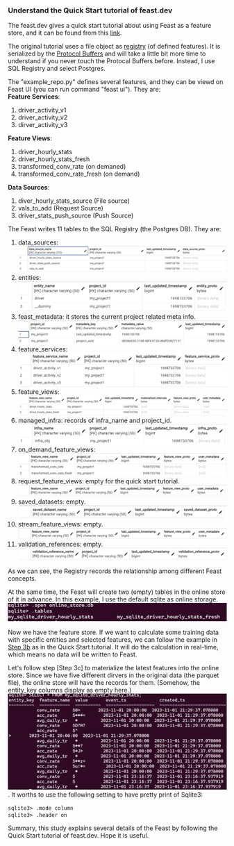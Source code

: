 ### Understand the Quick Start tutorial of feast.dev  

The feast.dev gives a quick start tutorial about using Feast as a feature store, and it can be found from this [link](https://docs.feast.dev/getting-started/quickstart).

The original tutorial uses a file object as [registry](https://docs.feast.dev/getting-started/concepts/registry) (of defined features). It is serialized by the [Protocol Buffers](https://protobuf.dev/) and will take a little bit more time to understand if you never touch the Protocal Buffers before. Instead, I use SQL Registry and select Postgres. 

The "example_repo.py" defines several features, and they can be viewd on Feast UI (you can run command "feast ui"). They are:  
**Feature Services**:
1. driver_activity_v1
2. driver_activity_v2
3. dirver_activity_v3

**Feature Views**:
1. driver_hourly_stats  
2. driver_hourly_stats_fresh  
3. transformed_conv_rate (on demaned) 
4. transformed_conv_rate_fresh (on demand)

**Data Sources**:
1. diver_hourly_stats_source (File source)
2. vals_to_add (Request Source)  
3. driver_stats_push_source (Push Source)


The Feast writes 11 tables to the SQL Registry (the Postgres DB). They are:
1. data_sources:
![data_sources](imgs/data_sources.png)
2. entities:
![entities](imgs/entities.png)
3. feast_metadata: it stores the current project related meta info.
![feast_metadata](imgs/feast_metadata.png)
4. feature_services:
![feature_services](imgs/feature_services.png)
5. feature_views:
![feature_views](imgs/feature_views.png)
6. managed_infra: records of infra_name and project_id.
![managed_infra](imgs/managed_infra.png)
7. on_demand_feature_views:
![on_demand_feature_views](imgs/on_demand_feature_views.png)
8. request_feature_views: empty for the quick start tutorial.
![request_feature_views](imgs/request_feature_views.png)
9. saved_datasets: empty.
![saved_datasets](imgs/saved_datasets.png)
10. stream_feature_views: empty.
![stream_feature_views](imgs/stream_feature_view.png)
11. validation_references: empty.
![validation_references](imgs/validation_references.png)

As we can see, the Registry records the relationship among different Feast concepts.

At the same time, the Feast will create two (empty) tables in the online store of it in advance. In this example, I use the default sqlite as online storage. 
![sqlite3_init_tables](imgs/sqlite3_init_tables.png)

Now we have the feature store. If we want to calculate some training data with specific entities and selected features, we can follow the example in [Step 3b](https://docs.feast.dev/getting-started/quickstart#step-3b-generating-training-data-or-powering-batch-scoring-models)  as in the Quick Start tutorial.  It will do the calculation in real-time,  which means no data will be written to Feast.

Let's follow step [Step 3c] to materialize the latest features into the online store. Since we have five different dirvers in the original data (the parquet file), the online store will have the records for them. (Somehow, the entity_key columns display as empty here.)
![sqlite_latest_fea](imgs/sqlite_online_feature.png). 
It worths to use the following setting to have pretty print of Sqlite3:
```
sqlite3> .mode column  
sqlite3> .header on
```

Summary, this study explains several details of the Feast by following the Quick Start tutorial of feast.dev. Hope it is useful.